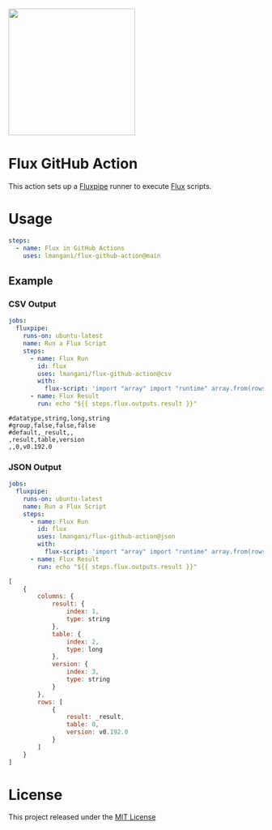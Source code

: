 # <img src="https://user-images.githubusercontent.com/1423657/162720189-976cc0cc-7511-4278-a942-9c4e7cc9148a.png" width=250 />

# Flux GitHub Action

This action sets up a [Fluxpipe](https://github.com/metrico/fluXpipe) runner to execute [Flux](https://github.com/influxdata/flux) scripts.

# Usage

```yaml
steps:
  - name: Flux in GitHub Actions
    uses: lmangani/flux-github-action@main
```

## Example
### CSV Output
```yaml
jobs:
  fluxpipe:
    runs-on: ubuntu-latest
    name: Run a Flux Script
    steps:
      - name: Flux Run
        id: flux
        uses: lmangani/flux-github-action@csv
        with:
          flux-script: 'import "array" import "runtime" array.from(rows: [{version: runtime.version()}])'
      - name: Flux Result
        run: echo "${{ steps.flux.outputs.result }}"
```
```csv
#datatype,string,long,string
#group,false,false,false
#default,_result,,
,result,table,version
,,0,v0.192.0
```

### JSON Output
```yaml
jobs:
  fluxpipe:
    runs-on: ubuntu-latest
    name: Run a Flux Script
    steps:
      - name: Flux Run
        id: flux
        uses: lmangani/flux-github-action@json
        with:
          flux-script: 'import "array" import "runtime" array.from(rows: [{version: runtime.version()}])'
      - name: Flux Result
        run: echo "${{ steps.flux.outputs.result }}"
```
```javascript
[
	{
		columns: {
			result: {
				index: 1,
				type: string
			},
			table: {
				index: 2,
				type: long
			},
			version: {
				index: 3,
				type: string
			}
		},
		rows: [
			{
				result: _result,
				table: 0,
				version: v0.192.0
			}
		]
	}
]
```


# License
This project released under the [MIT License](LICENSE)
